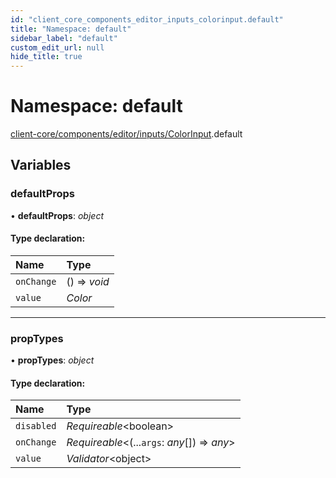 ```yaml
---
id: "client_core_components_editor_inputs_colorinput.default"
title: "Namespace: default"
sidebar_label: "default"
custom_edit_url: null
hide_title: true
---
```


# Namespace: default

[client-core/components/editor/inputs/ColorInput](client_core_components_editor_inputs_colorinput.md).default

## Variables

### defaultProps

• **defaultProps**: *object*

#### Type declaration:

Name | Type |
:------ | :------ |
`onChange` | () => *void* |
`value` | *Color* |

___

### propTypes

• **propTypes**: *object*

#### Type declaration:

Name | Type |
:------ | :------ |
`disabled` | *Requireable*<boolean\> |
`onChange` | *Requireable*<(...`args`: *any*[]) => *any*\> |
`value` | *Validator*<object\> |
